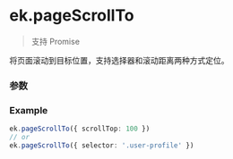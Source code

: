 # ek.pageScrollTo

> <Icon type="success" /> 支持 Promise

将页面滚动到目标位置，支持选择器和滚动距离两种方式定位。

### 参数

<Props :data="props" options />

### Example

```ts
ek.pageScrollTo({ scrollTop: 100 })
// or
ek.pageScrollTo({ selector: '.user-profile' })
```

<script setup>
const props = [
    {
        name: "scrollTop", 
        type: "number",
        default: "",
        required: false, 
        desc: "滚动到页面的目标位置，单位 px"
    },
    {
        name: "duration", 
        type: "number",
        default: "300",
        required: false, 
        desc: "滚动动画的时长，单位 ms"
    },
    {
        name: "selector", 
        type: "string",
        default: "",
        required: false, 
        desc: "选择器"
    },
    {
        name: "offsetTop", 
        type: "number",
        default: "",
        required: false, 
        desc: "偏移距离，需要和 selector 参数搭配使用，可以滚动到 selector 加偏移距离的位置，单位 px"
    },
]
</script>
